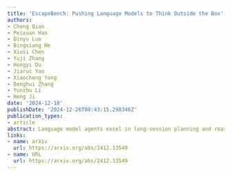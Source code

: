 ```yaml
---
title: 'EscapeBench: Pushing Language Models to Think Outside the Box'
authors:
- Cheng Qian
- Peixuan Han
- Qinyu Luo
- Bingxiang He
- Xiusi Chen
- Yuji Zhang
- Hongyi Du
- Jiarui Yao
- Xiaocheng Yang
- Denghui Zhang
- Yunzhu Li
- Heng Ji
date: '2024-12-18'
publishDate: '2024-12-26T08:43:15.298346Z'
publication_types:
- article
abstract: Language model agents excel in long-session planning and reasoning, but existing benchmarks primarily focus on goal-oriented tasks with explicit objectives, neglecting creative adaptation in unfamiliar environments. To address this, we introduce EscapeBench, a benchmark suite of room escape game environments designed to challenge agents with creative reasoning, unconventional tool use, and iterative problem-solving to uncover implicit goals. Our results show that current LM models, despite employing working memory and Chain-of-Thought reasoning, achieve only 15% average progress without hints, highlighting their limitations in creativity. To bridge this gap, we propose EscapeAgent, a framework designed to enhance creative reasoning through Foresight (innovative tool use) and Reflection (identifying unsolved tasks). Experiments show that EscapeAgent can execute action chains over 1,000 steps while maintaining logical coherence. It navigates and completes games with up to 40% fewer steps and hints, performs robustly across varying difficulty levels, and achieves higher action success rates with more efficient and innovative puzzle-solving strategies. All the data and codes are released.
links:
- name: arXiv
  url: https://arxiv.org/abs/2412.13549
- name: URL
  url: https://arxiv.org/abs/2412.13549
---
```

